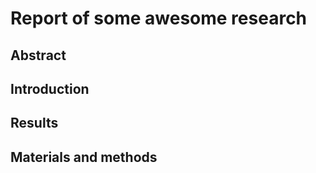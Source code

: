 # Report of some awesome research

## Abstract

## Introduction

## Results

## Materials and methods
